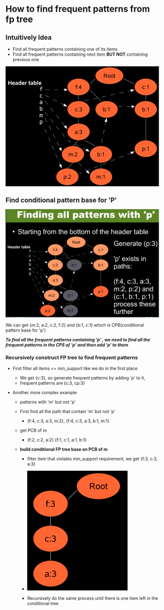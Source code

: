 # How to find frequent patterns from fp tree

## Intuitively Idea

* Find all frequent patterns containing one of its items
* Find all frequent patterns containing next item **BUT NOT** containing previous one



![]( https://github.com/ChrisWang10/DataMining/raw/master/img/Frequent_Itemsets_FP_mining_1.png )



## Find conditional pattern base for 'P'

![]( https://github.com/ChrisWang10/DataMining/raw/master/img/Frequent_Itemsets_FP_mining_2.png )



We can get {m:2, a:2, c:2, f:2} and {b:1, c:1} which is CPB(conditional pattern base for 'p')

***To find all the frequent patterns containing 'p' , we need to find all the frequent patterns in the CPS of 'p' and then add 'p' to them***

### Recursively construct FP tree to find frequent patterns

* First filter all items <= min_support like we do in the first place

  * We get {c:3}, so generate frequent patterns by adding 'p' to it,
  * frequent patterns are {c:3, cp:3}

* Another more complex example

  * patterns with 'm' but not 'p'

  * First find all the path that contain 'm' but not 'p'

    * {f:4, c:3, a:3, m:2}, {f:4, c:3, a:3, b:1, m:1}

  * get PCB of m

    * {f:2, c:2, a:2} {f:1, c:1, a:1, b:1}

  * **build conditional FP tree base on PCB of m**

    * filter item that violates min_support requirement, we get {f:3, c:3, a:3}

    * ![]( https://github.com/ChrisWang10/DataMining/raw/master/img/Frequent_Itemsets_FP_mining_cpb_tree.png )

    * Recursively do the same process until there is one item left in the conditional tree

      